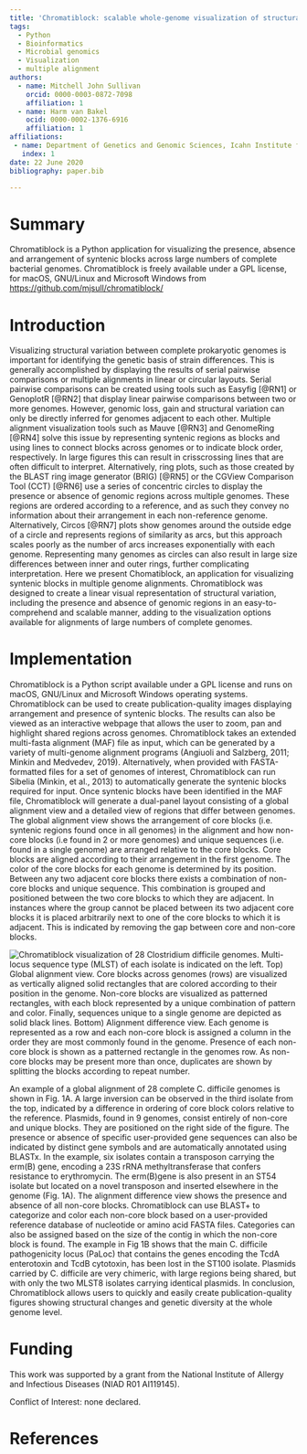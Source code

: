 ```yaml
---
title: 'Chromatiblock: scalable whole-genome visualization of structural differences in prokaryotes'
tags:
  - Python
  - Bioinformatics
  - Microbial genomics
  - Visualization
  - multiple alignment
authors:
  - name: Mitchell John Sullivan
    orcid: 0000-0003-0872-7098
    affiliation: 1
  - name: Harm van Bakel
    ocid: 0000-0002-1376-6916
    affiliation: 1
affiliations:
 - name: Department of Genetics and Genomic Sciences, Icahn Institute for Data Science and Genomic Technology, Icahn School of Medicine at Mount Sinai, New York, NY 10029, United States of America
   index: 1
date: 22 June 2020
bibliography: paper.bib

---
```


# Summary
Chromatiblock is a Python application for visualizing the presence, absence and
arrangement of syntenic blocks across large numbers of complete bacterial genomes.
Chromatiblock is freely available under a GPL license, for macOS, GNU/Linux and
Microsoft Windows from https://github.com/mjsull/chromatiblock/


# Introduction 

Visualizing structural variation between complete prokaryotic genomes is
important for identifying the genetic basis of strain differences. This is
generally accomplished by displaying the results of serial pairwise comparisons
or multiple alignments in linear or circular layouts. Serial pairwise
comparisons can be created using tools such as Easyfig [@RN1] or  GenoplotR [@RN2]
that display linear pairwise comparisons between two or more genomes. However, 
genomic loss, gain and structural variation can only be directly inferred for
genomes adjacent to each other. Multiple alignment visualization tools such as
Mauve [@RN3] and GenomeRing [@RN4] solve this issue by representing syntenic
regions as blocks and using lines to connect blocks across genomes or to
indicate block order, respectively. In large figures this can result in
crisscrossing lines that are often difficult to interpret. Alternatively, ring
plots, such as those created by the BLAST ring image generator (BRIG) [@RN5] or
the CGView Comparison Tool (CCT) [@RN6] use a series of concentric circles to
display the presence or absence of genomic regions across multiple genomes.
These regions are ordered according to a reference, and as such they convey
no information about their arrangement in each non-reference genome.
Alternatively, Circos [@RN7] plots show genomes around the outside edge of a
circle and represents regions of similarity as arcs, but this approach scales
poorly as the number of arcs increases exponentially with each genome.
Representing many genomes as circles can also result in large size differences
between inner and outer rings, further complicating interpretation. Here we
present Chomatiblock, an application for visualizing syntenic blocks in
multiple genome alignments. Chromatiblock was designed to create a linear
visual representation of structural variation, including the presence and
absence of genomic regions in an easy-to-comprehend and scalable manner, adding
to the visualization options available for alignments of large numbers of
complete genomes.

# Implementation

Chromatiblock is a Python script available under a GPL license and runs on
macOS, GNU/Linux and Microsoft Windows operating systems. Chromatiblock can be
used to create publication-quality images displaying arrangement and presence of
syntenic blocks. The results can also be viewed as an interactive webpage that
allows the user to zoom, pan and highlight shared regions across genomes.
Chromatiblock takes an extended multi-fasta alignment (MAF) file as input, which
can be generated by a variety of multi-genome alignment programs (Angiuoli and
Salzberg, 2011; Minkin and Medvedev, 2019). Alternatively, when provided with
FASTA-formatted files for a set of genomes of interest, Chromatiblock can run
Sibelia (Minkin, et al., 2013) to automatically generate the syntenic blocks
required for input. Once syntenic blocks have been identified in the MAF file,
Chromatiblock will generate a dual-panel layout consisting of a global alignment
view and a detailed view of regions that differ between genomes. The global
alignment view shows the arrangement of core blocks (i.e. syntenic regions found
once in all genomes) in the alignment and how non-core blocks (i.e found in 2 or
more genomes) and unique sequences (i.e. found in a single genome) are arranged
relative to the core blocks. Core blocks are aligned according to their
arrangement in the first genome. The color of the core blocks for each genome is
determined by its position. Between any two adjacent core blocks there exists a
combination of non-core blocks and unique sequence. This combination is grouped
and positioned between the two core blocks to which they are adjacent. In
instances where the group cannot be placed between its two adjacent core blocks
it is placed arbitrarily next to one of the core blocks to which it is
adjacent. This is indicated by removing the gap between core and non-core
blocks.

![Chromatiblock visualization of 28 Clostridium difficile genomes.
Multi-locus sequence type (MLST) of each isolate is indicated on the left. Top)
Global alignment view. Core blocks across genomes (rows) are visualized as
vertically aligned solid rectangles that are colored according to their position
in the genome. Non-core blocks are visualized as patterned rectangles, with each
block represented by a unique combination of pattern and color. Finally,
sequences unique to a single genome are depicted as solid black lines.  Bottom)
Alignment difference view. Each genome is represented as a row and each non-core
block is assigned a column in the order they are most commonly found in the
genome. Presence of each non-core block is shown as a patterned rectangle in the
genomes row. As non-core blocks may be present more than once, duplicates are
shown by splitting the blocks according to repeat number.](https://raw.githubusercontent.com/mjsull/chromatiblock/master/paper/chromatiblock_figure.png)

An example of a global alignment of 28 complete C. difficile genomes is
shown in Fig. 1A. A large inversion can be observed in the third isolate from
the top, indicated by a difference in ordering of core block colors relative to
the reference. Plasmids, found in 9 genomes, consist entirely of non-core and
unique blocks. They are positioned on the right side of the figure. The presence
or absence of specific user-provided gene sequences can also be indicated by
distinct gene symbols and are automatically annotated using BLASTx. In the
example, six isolates contain a transposon carrying the erm(B) gene, encoding a
23S rRNA methyltransferase that confers resistance to erythromycin. The
erm(B)gene is also present in an ST54 isolate but located on a novel transposon
and inserted elsewhere in the genome (Fig. 1A).  The alignment difference view
shows the presence and absence of all non-core blocks. Chromatiblock can use
BLAST+ to categorize and color each non-core block based on a user-provided
reference database of nucleotide or amino acid FASTA files. Categories can also
be assigned based on the size of the contig in which the non-core block is
found. The example in Fig 1B shows that the main C. difficile pathogenicity
locus (PaLoc) that contains the genes encoding the TcdA enterotoxin and TcdB
cytotoxin, has been lost in the ST100 isolate. Plasmids carried by C. difficile
are very chimeric, with large regions being shared, but with only the two MLST8
isolates carrying identical plasmids. In conclusion, Chromatiblock allows users
to quickly and easily create publication-quality figures showing structural
changes and genetic diversity at the whole genome level.



# Funding

This work was supported by a grant from the National Institute of Allergy and Infectious Diseases (NIAD R01 AI119145).

Conflict of Interest: none declared.

# References

